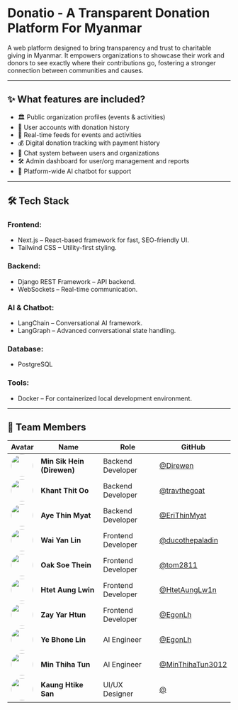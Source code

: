 # Donatio - A Transparent Donation Platform For Myanmar

A web platform designed to bring transparency and trust to charitable giving in Myanmar.
It empowers organizations to showcase their work and donors to see exactly where their contributions go, fostering a stronger connection between communities and causes.

---


## ✨ What features are included?

- 🏛️ Public organization profiles (events & activities)
- 👤 User accounts with donation history
- 📰 Real-time feeds for events and activities
- 💰 Digital donation tracking with payment history
- 💬 Chat system between users and organizations
- 🛠️ Admin dashboard for user/org management and reports
- 🤖 Platform-wide AI chatbot for support


---

## 🛠 Tech Stack

### Frontend:

- Next.js – React-based framework for fast, SEO-friendly UI.
- Tailwind CSS – Utility-first styling.

### Backend:

- Django REST Framework – API backend.
- WebSockets – Real-time communication.

### AI & Chatbot:

- LangChain – Conversational AI framework.
- LangGraph – Advanced conversational state handling.

### Database:

- PostgreSQL

### Tools:

- Docker – For containerized local development environment.

---

## 👥 Team Members

| Avatar | Name | Role | GitHub |
|--------|------|------|--------|
| <img src="https://github.com/Direwen.png" width="50" height="50" style="border-radius:50%;"> | **Min Sik Hein (Direwen)** | Backend Developer | [@Direwen](https://github.com/Direwen) |
| <img src="https://github.com/travthegoat.png" width="50" height="50" style="border-radius:50%;"> | **Khant Thit Oo** | Backend Developer | [@travthegoat](https://github.com/travthegoat) | 
| <img src="https://github.com/EriThinMyat.png" width="50" height="50" style="border-radius:50%;"> | **Aye Thin Myat** | Backend Developer | [@EriThinMyat](https://github.com/EriThinMyat) |
| <img src="https://github.com/ducothepaladin.png" width="50" height="50" style="border-radius:50%;"> | **Wai Yan Lin** | Frontend Developer | [@ducothepaladin](https://github.com/ducothepaladin) |
| <img src="https://github.com/tom2811.png" width="50" height="50" style="border-radius:50%;"> | **Oak Soe Thein** | Frontend Developer | [@tom2811](https://github.com/tom2811) |
| <img src="https://github.com/HtetAungLw1n.png" width="50" height="50" style="border-radius:50%;"> | **Htet Aung Lwin** | Frontend Developer | [@HtetAungLw1n](https://github.com/HtetAungLw1n) |
| <img src="https://github.com/EgonLh.png" width="50" height="50" style="border-radius:50%;"> | **Zay Yar Htun** | Frontend Developer | [@EgonLh](https://github.com/EgonLh) | 
| <img src="https://github.com/Ye-Bhone-Lin.png" width="50" height="50" style="border-radius:50%;"> | **Ye Bhone Lin** | AI Engineer | [@EgonLh](https://github.com/Ye-Bhone-Lin) | 
| <img src="https://github.com/MinThihaTun3012.png" width="50" height="50" style="border-radius:50%;"> | **Min Thiha Tun** | AI Engineer | [@MinThihaTun3012](https://github.com/MinThihaTun3012) | 
| <img src="https://github.com/yourusername.png" width="50" height="50" style="border-radius:50%;"> | **Kaung Htike San** | UI/UX Designer | [@](https://github.com/) | 
